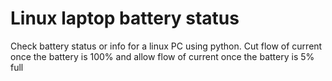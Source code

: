 Linux laptop battery status
==============

Check battery status or info for a linux PC using python. Cut flow of current once the battery is 100% and allow flow of current once the battery is 5% full
